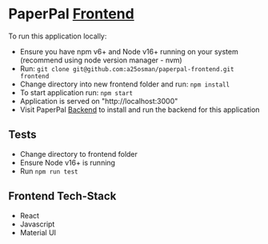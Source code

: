 # PaperPal [Frontend](https://aosman-groceries.netlify.app/)

To run this application locally:
- Ensure you have npm v6+ and Node v16+ running on your system (recommend using node version manager - nvm)
- Run: `git clone git@github.com:a25osman/paperpal-frontend.git frontend`
- Change directory into new frontend folder and run: `npm install`
- To start application run: `npm start`
- Application is served on "http://localhost:3000"
- Visit PaperPal [Backend](https://github.com/a25osman/paperpal-backend) to install and run the backend for this application

## Tests
- Change directory to frontend folder
- Ensure Node v16+ is running
- Run `npm run test`

## Frontend Tech-Stack
- React
- Javascript
- Material UI
